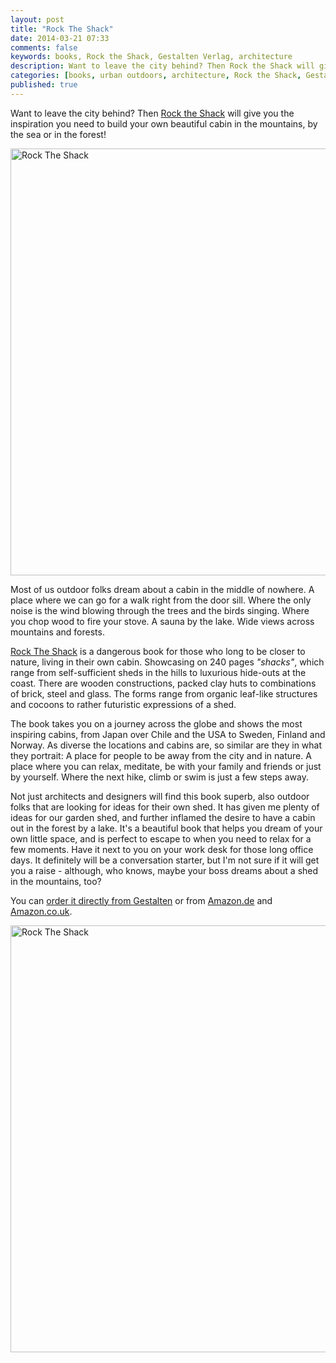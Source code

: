 ```yaml
---
layout: post
title: "Rock The Shack"
date: 2014-03-21 07:33
comments: false
keywords: books, Rock the Shack, Gestalten Verlag, architecture
description: Want to leave the city behind? Then Rock the Shack will give you the inspiration you need to build your own beautiful cabin in the forest or mountains!
categories: [books, urban outdoors, architecture, Rock the Shack, Gestalten Verlag]
published: true
---
```


Want to leave the city behind? Then [Rock the Shack](http://shop.gestalten.com/books/rock-the-shack.html) will give you the inspiration you need to build your own beautiful cabin in the mountains, by the sea or in the forest!

<a href="http://www.flickr.com/photos/hendrikmorkel/13290864674/" title="Rock The Shack by HendrikMorkel, on Flickr"><img src="http://farm8.staticflickr.com/7315/13290864674_6172e5b767_b.jpg" width="1024" height="683" alt="Rock The Shack"></a>

<!-- more -->

Most of us outdoor folks dream about a cabin in the middle of nowhere. A place where we can go for a walk right from the door sill. Where the only noise is the wind blowing through the trees and the birds singing. Where you chop wood to fire your stove. A sauna by the lake. Wide views across mountains and forests.

[Rock The Shack](http://shop.gestalten.com/books/rock-the-shack.html) is a dangerous book for those who long to be closer to nature, living in their own cabin. Showcasing on 240 pages *"shacks"*, which range from self-sufficient sheds in the hills to luxurious hide-outs at the coast. There are wooden constructions, packed clay huts to combinations of brick, steel and glass. The forms range from organic leaf-like structures and cocoons to rather futuristic expressions of a shed. 

The book takes you on a journey across the globe and shows the most inspiring cabins, from Japan over Chile and the USA to Sweden, Finland and Norway. As diverse the locations and cabins are, so similar are they in what they portrait: A place for people to be away from the city and in nature. A place where you can relax, meditate, be with your family and friends or just by yourself. Where the next hike, climb or swim is just a few steps away.

Not just architects and designers will find this book superb, also outdoor folks that are looking for ideas for their own shed. It has given me plenty of ideas for our garden shed, and further inflamed the desire to have a cabin out in the forest by a lake. It's a beautiful book that helps you dream of your own little space, and is perfect to escape to when you need to relax for a few moments. Have it next to you on your work desk for those long office days. It definitely will be a conversation starter, but I'm not sure if it will get you a raise - although, who knows, maybe your boss dreams about a shed in the mountains, too?

You can [order it directly from Gestalten](http://shop.gestalten.com/books/rock-the-shack.html) or from [Amazon.de](http://amzn.to/OF8fzT) and [Amazon.co.uk](http://amzn.to/1duc68Y).

<a href="http://www.flickr.com/photos/hendrikmorkel/13290862584/" title="Rock The Shack by HendrikMorkel, on Flickr"><img src="http://farm4.staticflickr.com/3828/13290862584_fe094d8f1b_b.jpg" width="1024" height="683" alt="Rock The Shack"></a>
